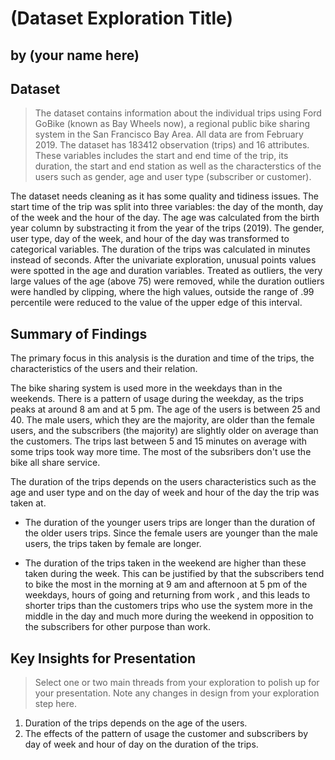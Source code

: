 # (Dataset Exploration Title)
## by (your name here)


## Dataset

> The dataset contains information about the individual trips using Ford GoBike (known as Bay Wheels now), a regional public bike sharing system in the San Francisco Bay Area. All data are from February 2019. The dataset has 183412 observation (trips) and 16 attributes. These variables includes the start and end time of the trip, its duration, the start and end station as well as the characterstics of the users such as gender, age and user type (subscriber or customer). 

The dataset needs cleaning as it has some quality and tidiness issues. The start time of the trip was split into three variables: the day of the month, day of the week and the hour of the day. The age was calculated from the birth year column by substracting it from the year of the trips (2019). The gender, user type, day of the week, and hour of the day was transformed to categorical variables. The duration of the trips was calculated in minutes instead of seconds. After the univariate exploration, unusual points values were spotted in the age and duration variables. Treated as outliers, the very large values of the age (above 75) were removed, while the duration outliers were handled by clipping, where the high values, outside the range of .99 percentile were reduced to the value of the upper edge of this interval.  


## Summary of Findings

The primary focus in this analysis is the duration and time of the trips, the characteristics of the users and their relation. 

The bike sharing system is used more in the weekdays than in the weekends. There is a pattern of usage during the weekday, as the trips peaks at around 8 am and at 5 pm. The age of the users is between 25 and 40. The male users, which they are the majority, are older than the female users, and the subscribers (the majority) are slightly older on average than the customers. The trips last between 5 and 15 minutes on average with some trips took way more time. The most of the subsribers don't use the bike all share service.

The duration of the trips depends on the users characteristics such as the age and user type and on the day of week and hour of the day the trip was taken at.

- The duration of the younger users trips are longer than the duration of the older users trips. Since the female users are younger than the male users, the trips taken by female are longer.

- The duration of the trips taken in the weekend are higher than these taken during the week. This can be justified by that the subscribers tend to bike the most in the morning at 9 am and afternoon at 5 pm of the weekdays, hours of going and returning from work , and this leads to shorter trips than the customers trips who use the system more in the middle in the day and much more during the weekend in opposition to the subscribers for other purpose than work.

## Key Insights for Presentation

> Select one or two main threads from your exploration to polish up for your presentation. Note any changes in design from your exploration step here.

1) Duration of the trips depends on the age of the users.
2) The effects of the pattern of usage the customer and subscribers by day of week and hour of day on the duration of the trips.